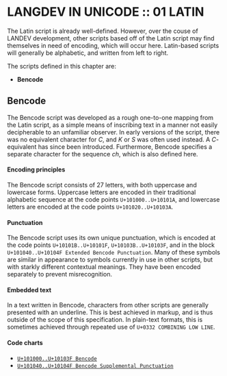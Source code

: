 #  LANGDEV IN UNICODE :: 01 LATIN  #

The Latin script is already well-defined.
However, over the couse of LANDEV development, other scripts based off of the Latin script may find themselves in need of encoding, which will occur here.
Latin-based scripts will generally be alphabetic, and written from left to right.

The scripts defined in this chapter are:

- **Bencode**

##  Bencode  ##

The Bencode script was developed as a rough one-to-one mapping from the Latin script, as a simple means of inscribing text in a manner not easily decipherable to an unfamiliar observer.
In early versions of the script, there was no equivalent character for *C*, and *K* or *S* was often used instead.
A *C*-equivalent has since been introduced.
Furthermore, Bencode specifies a separate character for the sequence *ch*, which is also defined here.

####  Encoding principles  ####

The Bencode script consists of 27 letters, with both uppercase and lowercase forms.
Uppercase letters are encoded in their traditional alphabetic sequence at the code points `U+101000..U+10101A`, and lowercase letters are encoded at the code points `U+101020..U+10103A`.

####  Punctuation  ####

The Bencode script uses its own unique punctuation, which is encoded at the code points `U+10101B..U+10101F`, `U+10103B..U+10103F`, and in the block `U+101040..U+10104F Extended Bencode Punctuation`.
Many of these symbols are similar in appearance to symbols currently in use in other scripts, but with starkly different contextual meanings.
They have been encoded separately to prevent misrecognition.

####  Embedded text  ####

In a text written in Bencode, characters from other scripts are generally presented with an underline.
This is best achieved in markup, and is thus outside of the scope of this specification.
In plain-text formats, this is sometimes achieved through repeated use of `U+0332 COMBINING LOW LINE`.

####  Code charts  ####

- [`U+101000..U+10103F Bencode`](charts/101000.md)
- [`U+101040..U+10104F Bencode Supplemental Punctuation`](charts/101040.md)
